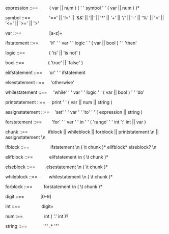 expression ::==  &nbsp;&nbsp;&nbsp;&nbsp;&nbsp;&nbsp;&nbsp; ( var || num ) ( ' ' symbol ' ' ( var || num ) )*

symbol ::==  &nbsp; &nbsp;&nbsp;&nbsp;&nbsp;&nbsp;&nbsp;&nbsp;&nbsp;&nbsp;&nbsp;&nbsp; '==' || '!=' || '&&' || '||' || '*' || '+' || '/' || '-' || '%' || '<' || '<=' || '>=' || '>'

var ::==              &nbsp; &nbsp; &nbsp; &nbsp;&nbsp;&nbsp;&nbsp;&nbsp;&nbsp;&nbsp;&nbsp;&nbsp;&nbsp;&nbsp;&nbsp;&nbsp;&nbsp; [a-z]+

ifstatement ::== &nbsp;&nbsp;&nbsp;&nbsp;&nbsp;&nbsp;&nbsp; 'if' ' ' var ' ' logic ' ' ( var || bool ) ' ' 'then'

logic ::== &nbsp; &nbsp; &nbsp;&nbsp;&nbsp;&nbsp;&nbsp;&nbsp;&nbsp;&nbsp;&nbsp;&nbsp;&nbsp;&nbsp;&nbsp; ( 'is' || 'is not' )

bool ::== &nbsp; &nbsp; &nbsp;&nbsp;&nbsp;&nbsp;&nbsp;&nbsp;&nbsp;&nbsp;&nbsp;&nbsp;&nbsp;&nbsp;&nbsp; ( 'true' || 'false' )

elifstatement ::== &nbsp; &nbsp; 'or' ' ' ifstatement

elsestatement ::== &nbsp; &nbsp; 'otherwise'

whilestatement ::==  &nbsp; &nbsp; 'while' ' ' var ' ' logic ' ' ( var || bool ) ' ' 'do'

printstatement ::==  &nbsp; &nbsp; print ' ' ( var || num || string )

assignstatement ::== &nbsp;&nbsp; 'set' ' ' var ' ' 'to' ' ' ( expression || string )

forstatement ::==   &nbsp; &nbsp; &nbsp;&nbsp;  'for' ' ' var ' ' in ' ' ( 'range' ' ' int ':' int || var )

chunk ::== &nbsp; &nbsp; &nbsp; &nbsp; &nbsp; &nbsp;&nbsp; &nbsp; ifblock || whileblock || forblock || printstatement \n || assignstatement \n

ifblock ::==    &nbsp; &nbsp; &nbsp; &nbsp; &nbsp; &nbsp; &nbsp; &nbsp;     ifstatement \n ( \t chunk )* elifblock* elseblock? \n

elifblock ::==    &nbsp; &nbsp; &nbsp; &nbsp; &nbsp; &nbsp;    elifstatement \n ( \t chunk )*

elseblock ::==    &nbsp; &nbsp; &nbsp; &nbsp;    elsestatement \n ( \t chunk )*

whileblock ::==    &nbsp; &nbsp; &nbsp; &nbsp;  whilestatement \n ( \t chunk )*

forblock ::==      &nbsp; &nbsp; &nbsp; &nbsp;   forstatement \n ( \t chunk )*

digit ::==    &nbsp; &nbsp; &nbsp; &nbsp; &nbsp; &nbsp;        [0-9]

int ::==      &nbsp; &nbsp; &nbsp; &nbsp; &nbsp; &nbsp; &nbsp; &nbsp;        digit+

num :==         &nbsp; &nbsp; &nbsp; &nbsp; &nbsp; &nbsp; &nbsp; &nbsp;      int ( '.' int )?

string ::==    &nbsp; &nbsp; &nbsp; &nbsp; &nbsp; &nbsp;       '"' .* '"'
